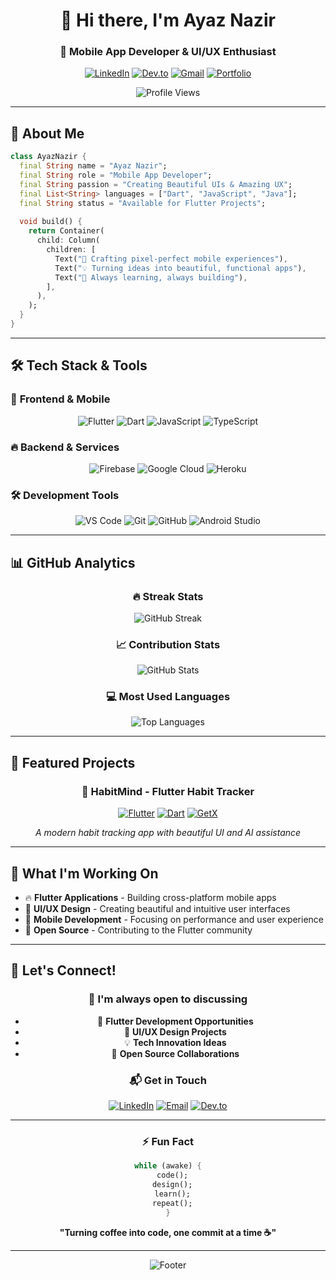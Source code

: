<div align="center">

# 👋 Hi there, I'm Ayaz Nazir

### 🚀 Mobile App Developer & UI/UX Enthusiast

[![LinkedIn](https://img.shields.io/badge/LinkedIn-0077B5?style=for-the-badge&logo=linkedin&logoColor=white)](https://www.linkedin.com/in/ayaz-nazir-141a37203/)
[![Dev.to](https://img.shields.io/badge/dev.to-0A0A0A?style=for-the-badge&logo=dev.to&logoColor=white)](https://dev.to/ayaznazir)
[![Gmail](https://img.shields.io/badge/Gmail-D14836?style=for-the-badge&logo=gmail&logoColor=white)](mailto:ayaznazir2002@gmail.com)
[![Portfolio](https://img.shields.io/badge/Portfolio-FF5722?style=for-the-badge&logo=todoist&logoColor=white)](https://ayaznazir-portfolio-new.netlify.app/)

<img src="https://komarev.com/ghpvc/?username=ayaznazir&label=Profile%20views&color=0e75b6&style=flat-square" alt="Profile Views" />

</div>

---

## 🎯 About Me

```dart
class AyazNazir {
  final String name = "Ayaz Nazir";
  final String role = "Mobile App Developer";
  final String passion = "Creating Beautiful UIs & Amazing UX";
  final List<String> languages = ["Dart", "JavaScript", "Java"];
  final String status = "Available for Flutter Projects";
  
  void build() {
    return Container(
      child: Column(
        children: [
          Text("🎨 Crafting pixel-perfect mobile experiences"),
          Text("💡 Turning ideas into beautiful, functional apps"),
          Text("🚀 Always learning, always building"),
        ],
      ),
    );
  }
}
```

---

## 🛠️ Tech Stack & Tools

### 🎨 **Frontend & Mobile**
<div align="center">

![Flutter](https://img.shields.io/badge/Flutter-02569B?style=for-the-badge&logo=flutter&logoColor=white)
![Dart](https://img.shields.io/badge/Dart-0175C2?style=for-the-badge&logo=dart&logoColor=white)
![JavaScript](https://img.shields.io/badge/JavaScript-F7DF1E?style=for-the-badge&logo=javascript&logoColor=black)
![TypeScript](https://img.shields.io/badge/TypeScript-007ACC?style=for-the-badge&logo=typescript&logoColor=white)

</div>

### 🔥 **Backend & Services**
<div align="center">

![Firebase](https://img.shields.io/badge/Firebase-FFCA28?style=for-the-badge&logo=firebase&logoColor=black)
![Google Cloud](https://img.shields.io/badge/Google_Cloud-4285F4?style=for-the-badge&logo=google-cloud&logoColor=white)
![Heroku](https://img.shields.io/badge/Heroku-430098?style=for-the-badge&logo=heroku&logoColor=white)

</div>

### 🛠️ **Development Tools**
<div align="center">

![VS Code](https://img.shields.io/badge/VS_Code-007ACC?style=for-the-badge&logo=visual-studio-code&logoColor=white)
![Git](https://img.shields.io/badge/Git-F05032?style=for-the-badge&logo=git&logoColor=white)
![GitHub](https://img.shields.io/badge/GitHub-100000?style=for-the-badge&logo=github&logoColor=white)
![Android Studio](https://img.shields.io/badge/Android_Studio-3DDC84?style=for-the-badge&logo=android-studio&logoColor=white)

</div>

---

## 📊 GitHub Analytics

<div align="center">

### 🔥 Streak Stats
<img src="https://github-readme-streak-stats.herokuapp.com?user=ayaznazir&theme=tokyonight&hide_border=true&date_format=M%20j%5B%2C%20Y%5D&stroke=0000&background=0D1117&ring=5BCDEC&fire=5BCDEC&currStreakNum=5BCDEC&sideNums=5BCDEC&currStreakLabel=5BCDEC&sideLabels=5BCDEC&dates=5BCDEC" alt="GitHub Streak" />

### 📈 Contribution Stats
<img src="https://github-readme-stats.vercel.app/api?username=ayaznazir&show_icons=true&theme=tokyonight&hide_border=true&count_private=true&include_all_commits=true&custom_title=GitHub%20Statistics" alt="GitHub Stats" />

### 💻 Most Used Languages
<img src="https://github-readme-stats.vercel.app/api/top-langs/?username=ayaznazir&layout=compact&theme=tokyonight&hide_border=true&langs_count=8&hide=html,css,scss" alt="Top Languages" />

</div>

---

## 🎨 Featured Projects

<div align="center">

### 📱 HabitMind - Flutter Habit Tracker
[![Flutter](https://img.shields.io/badge/Flutter-02569B?style=for-the-badge&logo=flutter&logoColor=white)](https://github.com/ayaznazir/habit_tracker)
[![Dart](https://img.shields.io/badge/Dart-0175C2?style=for-the-badge&logo=dart&logoColor=white)](https://github.com/ayaznazir/habit_tracker)
[![GetX](https://img.shields.io/badge/GetX-FF6B6B?style=for-the-badge&logo=flutter&logoColor=white)](https://github.com/ayaznazir/habit_tracker)

*A modern habit tracking app with beautiful UI and AI assistance*

</div>

---

## 🚀 What I'm Working On

- 🔥 **Flutter Applications** - Building cross-platform mobile apps
- 🎨 **UI/UX Design** - Creating beautiful and intuitive user interfaces
- 📱 **Mobile Development** - Focusing on performance and user experience
- 🚀 **Open Source** - Contributing to the Flutter community

---

## 💬 Let's Connect!

<div align="center">

### 🤝 **I'm always open to discussing**
- 💼 **Flutter Development Opportunities**
- 🎨 **UI/UX Design Projects**
- 💡 **Tech Innovation Ideas**
- 🚀 **Open Source Collaborations**

### 📬 **Get in Touch**
[![LinkedIn](https://img.shields.io/badge/LinkedIn-0077B5?style=for-the-badge&logo=linkedin&logoColor=white)](https://www.linkedin.com/in/ayaz-nazir-141a37203/)
[![Email](https://img.shields.io/badge/Email-D14836?style=for-the-badge&logo=gmail&logoColor=white)](mailto:ayaznazir2002@gmail.com)
[![Dev.to](https://img.shields.io/badge/Dev.to-0A0A0A?style=for-the-badge&logo=dev.to&logoColor=white)](https://dev.to/ayaznazir)

</div>

---

<div align="center">

### ⚡ **Fun Fact**
```dart
while (awake) {
  code();
  design();
  learn();
  repeat();
}
```

**"Turning coffee into code, one commit at a time ☕"**

---

<img src="https://capsule-render.vercel.app/api?type=waving&color=gradient&height=100&section=footer" alt="Footer" />

</div>
